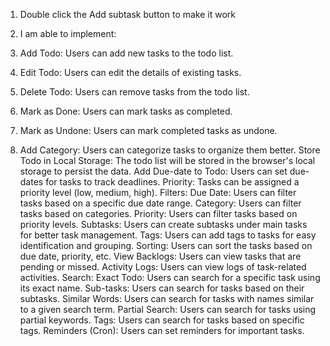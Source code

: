 1. Double click the Add subtask button to make it work
2. I am able to implement:

3. Add Todo: Users can add new tasks to the todo list.
4. Edit Todo: Users can edit the details of existing tasks.
5. Delete Todo: Users can remove tasks from the todo list. 
6. Mark as Done: Users can mark tasks as completed.
7. Mark as Undone: Users can mark completed tasks as undone.
8. Add Category: Users can categorize tasks to organize them better. 
Store Todo in Local Storage: The todo list will be stored in the browser's local storage to persist the data. 
Add Due-date to Todo: Users can set due-dates for tasks to track deadlines. 
Priority: Tasks can be assigned a priority level (low, medium, high). 
Filters:
Due Date: Users can filter tasks based on a specific due date range.
Category: Users can filter tasks based on categories.
Priority: Users can filter tasks based on priority levels.
Subtasks: Users can create subtasks under main tasks for better task management. 
Tags: Users can add tags to tasks for easy identification and grouping. 
Sorting: Users can sort the tasks based on due date, priority, etc.
View Backlogs: Users can view tasks that are pending or missed. 
Activity Logs: Users can view logs of task-related activities. 
Search:
        Exact Todo: Users can search for a specific task using its exact name.
        Sub-tasks: Users can search for tasks based on their subtasks.
        Similar Words: Users can search for tasks with names similar to a given search term.
        Partial Search: Users can search for tasks using partial keywords.
        Tags: Users can search for tasks based on specific tags.
Reminders (Cron): Users can set reminders for important tasks.

